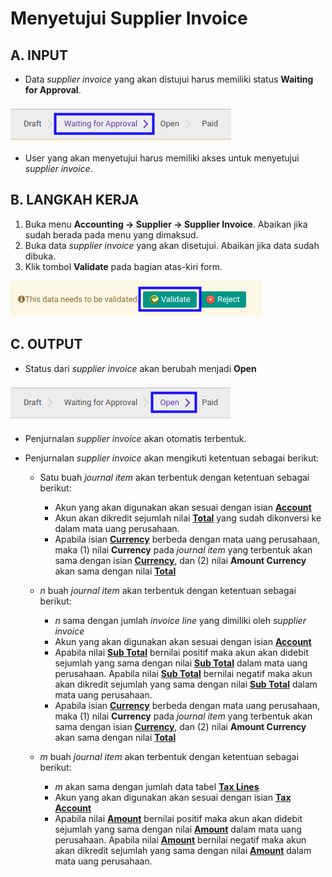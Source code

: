 # Menyetujui Supplier Invoice

## A. INPUT

* Data *supplier invoice* yang akan distujui harus memiliki status **Waiting for Approval**.

![](../../img/supplier-invoice/status-waiting-for-approval.png)

* User yang akan menyetujui harus memiliki akses untuk menyetujui *supplier invoice*.

## B. LANGKAH KERJA

1. Buka menu **Accounting -> Supplier -> Supplier Invoice**. Abaikan jika sudah berada
pada menu yang dimaksud.
2. Buka data *supplier invoice* yang akan disetujui. Abaikan jika data sudah dibuka.
3. Klik tombol **Validate** pada bagian atas-kiri form.

![](../../img/supplier-invoice/tombol-validate.png)

## C. OUTPUT

* Status dari *supplier invoice* akan berubah menjadi **Open**

![](../../img/supplier-invoice/status-open.png)

* Penjurnalan *supplier invoice* akan otomatis terbentuk.
* Penjurnalan *supplier invoice* akan mengikuti ketentuan sebagai berikut:

    * Satu buah *journal item* akan terbentuk dengan ketentuan sebagai berikut:

        * Akun yang akan digunakan akan sesuai dengan isian **[Account](./penjelasan.md#field-account)**
        * Akun akan dikredit sejumlah nilai **[Total](./penjelasan.md#field-total)** yang sudah dikonversi ke dalam mata uang perusahaan.
        * Apabila isian **[Currency](./penjelasan.md#field-currency)** berbeda dengan mata uang perusahaan, maka (1) nilai **Currency** pada *journal item* yang terbentuk akan sama dengan isian **[Currency](./penjelasan.md#field-currency)**, dan (2) nilai **Amount Currency** akan sama dengan nilai **[Total](./penjelasan.md#field-total)**

    * *n* buah *journal item* akan terbentuk dengan ketentuan sebagai berikut:

        * *n* sama dengan jumlah *invoice line* yang dimiliki oleh *supplier invoice*
        * Akun yang akan digunakan akan sesuai dengan isian **[Account](./penjelasan.md#field-account-line)**
        * Apabila nilai **[Sub Total](./penjelasan.md#field-sub-total)** bernilai positif maka akun akan didebit sejumlah yang sama dengan nilai **[Sub Total](./penjelasan.md#field-subtotal)** dalam mata uang perusahaan. Apabila nilai **[Sub Total](./penjelasan.md#field-subtotal)** bernilai negatif maka akun akan dikredit sejumlah yang sama dengan nilai **[Sub Total](./penjelasan.md#field-subtotal)** dalam mata uang perusahaan.
        * Apabila isian **[Currency](./penjelasan.md#field-currency)** berbeda dengan mata uang perusahaan, maka (1) nilai **Currency** pada *journal item* yang terbentuk akan sama dengan isian **[Currency](./penjelasan.md#field-currency)**, dan (2) nilai **Amount Currency** akan sama dengan nilai **[Total](./penjelasan.md#field-currency)**

    * *m* buah *journal item* akan terbentuk dengan ketentuan sebagai berikut:

        * *m* akan sama dengan jumlah data tabel **[Tax Lines](./penjelasan.md#tabel-taxline)**
        * Akun yang akan digunakan akan sesuai dengan isian **[Tax Account](./penjelasan.md#field-tax-account)**
        * Apabila nilai **[Amount](./penjelasan.md#field-tax-amount)** bernilai positif maka akun akan didebit sejumlah yang sama dengan nilai **[Amount](./penjelasan.md#field-tax-amount)** dalam mata uang perusahaan. Apabila nilai **[Amount](./penjelasan.md#field-tax-amount)** bernilai negatif maka akun akan dikredit sejumlah yang sama dengan nilai **[Amount](./penjelasan.md#field-tax-amount)** dalam mata uang perusahaan.        
